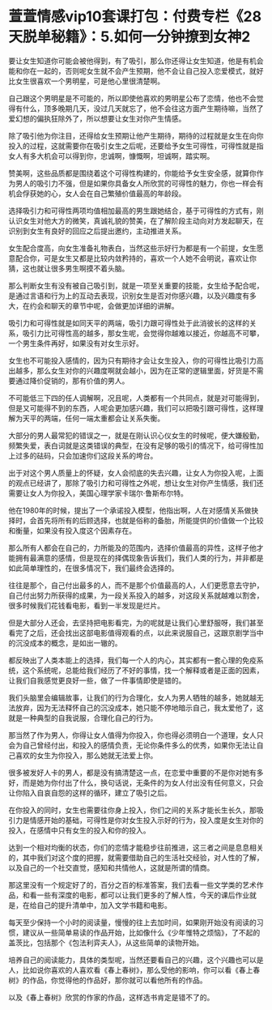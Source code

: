 # 萱萱情感vip10套课打包：付费专栏《28天脱单秘籍》：5.如何一分钟撩到女神2

要让女生知道你可能会被他得到，有了吸引，那么你还得让女生知道，他是有机会能和你在一起的，否则呢女生就不会产生预期，他不会让自己投入恋爱模式，就好比女生很喜欢一个男明星，可是他心里很清楚啊。

自己跟这个男明星是不可能的，所以即使他喜欢的男明星公布了恋情，他也不会觉得有什么，顶多晚期几天，没过几天就忘了，他不会往这方面产生期待嘛，当然了爱幻想的偏执狂除外了，所以想要让女生对你产生情感。

除了吸引他为你注目，还得给女生预期让他产生期待，期待的过程就是女生在向你投入的过程，这就需要你在吸引女生之后呢，还要给予女生可得性，可得性就是指女人有多大机会可以得到你，忠诚啊，慷慨啊，坦诚啊，踏实啊。

赞美啊，这些品质都是围绕着这个可得性构建的，你能给予女生安全感，就算你作为男人的吸引力不强，但是如果你具备女人所欣赏的可得性的魅力，你也一样会有机会俘获她的心，女人会在自己繁殖价值最高的年龄段。

选择吸引力和可得性两项均值相加最高的男生跟她结合，基于可得性的方式有，刚认识女生对他大方的微笑，真诚礼貌的赞美，在了解阶段主动向对方发起聊天，在识别到女生有良好的回应之后提出邀约，主动推进关系。

女生配合度高，向女生准备礼物表白，当然这些示好行为都是有一个前提，女生愿意配合你，可是女生又都是比较内敛矜持的，喜欢一个人她不会明说，喜欢让你猜，这也就让很多男生啊摸不着头脑。

那么判断女生有没有被自己吸引到，就是一项至关重要的技能，女生给予配合呢，是通过言语和行为上的互动去表现，识别女生是否对你感兴趣，以及兴趣度有多大，在约会和聊天的章节中呢，会做更加详细的讲解。

吸引力和可得性就是如同天平的两端，吸引力跟可得性处于此消彼长的这样的关系，吸引力比可得性高的越多，那女生呢，会觉得你越难以接近，你越高不可攀，一个男生条件再好，如果没有对女生示好。

女生也不可能投入感情的，因为只有期待才会让女生投入，你的可得性比吸引力高出越多，那么女生对你的兴趣度啊就会越小，因为在正常的逻辑里面，好货是不需要通过降价促销的，那有价值的男人。

不可能低三下四的任人调解啊，况且呢，人类都有一个共同点，就是对可能得到，但是又可能得不到的东西，人呢会更加感兴趣，我们可以把吸引跟可得性，这样理解为天平的两端，任何一端太重都会让关系失衡。

大部分的男人最常犯的错误之一，就是在刚认识心仪女生的时候呢，便大嫌殷勤，频繁失爱，表白词就是这类错误的典型，在没有足够的吸引的情况下，给可得性加上过多的砝码，只会加速你们这段关系的垮台。

出于对这个男人质量上的怀疑，女人会彻底的失去兴趣，让女人为你投入呢，上面的观点已经讲了，那除了吸引力和可得性之外呢，想让女生对你产生情感，我们还需要让女人为你投入，美国心理学家卡瑞尔·鲁斯布尔特。

他在1980年的时候，提出了一个承诺投入模型，他指出啊，人在对感情关系做抉择时，会首先将所有的后顾选择，也就是俗称的备胎，所能提供的价值做一个比较和衡量，如果没有投入度这个因素存在。

那么所有人都会在自己的，力所能及的范围内，选择价值最高的异性，这样子他才能拥有最满意的感情，但是现在的择偶现象告诉我们，我们人类的行为，并非都是如此简单理性的，在很多情况下，我们最终会选择的。

往往是那个，自己付出最多的人，而不是那个价值最高的人，人们更愿意去守护，自己付出努力所获得的成果，为一段关系投入的越多，对这段关系就越难以割舍，很多时候我们花钱看电影，看到一半发现是烂片。

但是大部分人还会，去坚持把电影看完，为的呢就是让我们心里舒服呀，我们甚至看完了之后，还会找出这部电影值得观看的点，以此来说服自己，这跟京剧学当中的沉没成本的概念，是如出一辙的。

都反映出了人类本能上的选择，我们每一个人的内心，其实都有一套心理的免疫系统，这个系统呢，总能给我们经历了不好的事情，找一个解释或者是正面的因素，让我们自我感觉更良好一些，做了一件事情即使是错的。

我们头脑里会编辑故事，让我们的行为合理化，女人为男人牺牲的越多，她就越无法放弃，因为无法释怀自己的沉没成本，她只能不停地暗示自己，我太爱他了，这就是一种典型的自我说服，合理化自己的行为。

那当然了作为男人，你得让女人值得为你投入，你也得必须明白一个道理，女人只会为自己曾经付出，和投入的感情负责，无论你条件多么的优秀，如果你无法让自己喜欢的女生为你投入，那么她就无法爱上你。

很多被发好人卡的男人，都是没有搞清楚这一点，在恋爱中重要的不是你对她有多好，而是她为你付出了什么，换句话说，无条件的为女人付出没有任何意义，只会让你陷入自哀自怨的这样的循环，建立了吸引之后。

在你投入的同时，女生也需要往你身上投入，你们之间的关系才能长生长久，那吸引力是情感开始的基础，可得性是你对女生投入示好的行为，投入度是女生对你的投入，在感情中只有女生的投入和你的投入。

达到一个相对均衡的状态，你们的恋情才能稳步往前推进，这三者之间是息息相关的，其中我们对这个度的把握，就需要借助自己的生活社交经验，对人性的了解，以及自己的一个社交直觉，感知和共情他人，这就是所谓的情商。

那这里没有一个规定好了的，百分之百的标准答案，我们去看一些文学类的艺术作品，和看一些有深度的电影，都可以让我们更多的了解人性，今天的课后作业就是，在给自己的提升清单中，加入文学书籍和电影。

每天至少保持一个小时的阅读量，慢慢的往上去加时间，如果刚开始没有阅读的习惯，建议从一些简单易读的作品开始，比如像什么《少年惟特之烦恼》，了不起的盖茨比，包括那个《包法利弈夫人》，从这些简单的读物开始。

培养自己的阅读能力，具体的类型呢，当然还要看自己的兴趣，这个兴趣也可以是人，比如说你喜欢的人喜欢看《春上春树》，那么受他的影响，你可以看《春上春树》的作品，你觉得他的作品好，那你就可以看他所有的作品。

以及《春上春树》欣赏的作家的作品，这样选书肯定是错不了的。
